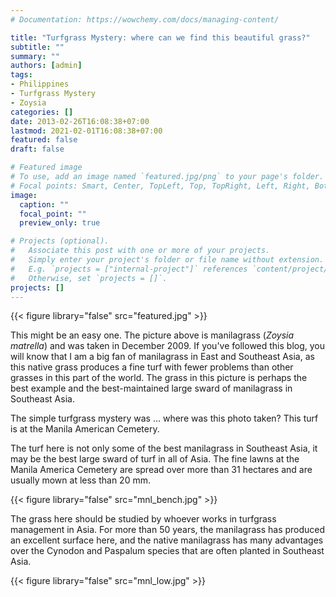 ```yaml
---
# Documentation: https://wowchemy.com/docs/managing-content/

title: "Turfgrass Mystery: where can we find this beautiful grass?"
subtitle: ""
summary: ""
authors: [admin]
tags:
- Philippines
- Turfgrass Mystery
- Zoysia
categories: []
date: 2013-02-26T16:08:38+07:00
lastmod: 2021-02-01T16:08:38+07:00
featured: false
draft: false

# Featured image
# To use, add an image named `featured.jpg/png` to your page's folder.
# Focal points: Smart, Center, TopLeft, Top, TopRight, Left, Right, BottomLeft, Bottom, BottomRight.
image:
  caption: ""
  focal_point: ""
  preview_only: true

# Projects (optional).
#   Associate this post with one or more of your projects.
#   Simply enter your project's folder or file name without extension.
#   E.g. `projects = ["internal-project"]` references `content/project/deep-learning/index.md`.
#   Otherwise, set `projects = []`.
projects: []
---
```


{{< figure library="false" src="featured.jpg" >}}

This might be an easy one. The picture above is manilagrass (*Zoysia matrella*) and was taken in December 2009. If you've followed this blog, you will know that I am a big fan of manilagrass in East and Southeast Asia, as this native grass produces a fine turf with fewer problems than other grasses in this part of the world. The grass in this picture is perhaps the best example and the best-maintained large sward of manilagrass in Southeast Asia.

The simple turfgrass mystery was ... where was this photo taken? This turf is at the Manila American Cemetery.

The turf here is not only some of the best manilagrass in Southeast Asia, it may be the best large sward of turf in all of Asia. The fine lawns at the Manila America Cemetery are spread over more than 31 hectares and are usually mown at less than 20 mm. 

{{< figure library="false" src="mnl_bench.jpg" >}}

The grass here should be studied by whoever works in turfgrass management in Asia. For more than 50 years, the manilagrass has produced an excellent surface here, and the native manilagrass has many advantages over the Cynodon and Paspalum species that are often planted in Southeast Asia. 

{{< figure library="false" src="mnl_low.jpg" >}}
